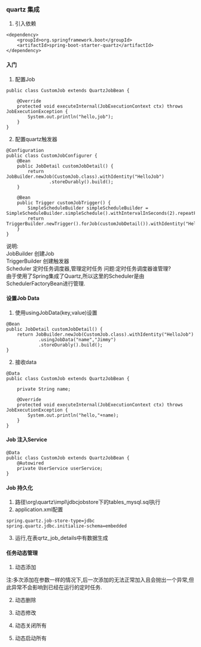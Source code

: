 ### quartz 集成
1. 引入依赖
```
<dependency>
    <groupId>org.springframework.boot</groupId>
    <artifactId>spring-boot-starter-quartz</artifactId>
</dependency>
```

#### 入门
1. 配置Job
```
public class CustomJob extends QuartzJobBean {

    @Override
    protected void executeInternal(JobExecutionContext ctx) throws JobExecutionException {
        System.out.println("hello,job");
    }
}
```

2. 配置quartz触发器
```
@Configuration
public class CustomJobConfigurer {
    @Bean
    public JobDetail customJobDetail() {
        return JobBuilder.newJob(CustomJob.class).withIdentity("HelloJob")
                .storeDurably().build();
    }

    @Bean
    public Trigger customJobTrigger() {
        SimpleScheduleBuilder simpleScheduleBuilder = SimpleScheduleBuilder.simpleSchedule().withIntervalInSeconds(2).repeatForever();
        return TriggerBuilder.newTrigger().forJob(customJobDetail()).withIdentity("HelloTrigger").withSchedule(simpleScheduleBuilder).build();
    }
}
```
说明:  
JobBuilder         创建Job    
TriggerBuilder     创建触发器  
Scheduler          定时任务调度器,管理定时任务
问题:定时任务调度器谁管理?  
由于使用了Spring集成了Quartz,所以这里的Scheduler是由SchedulerFactoryBean进行管理.

#### 设置Job Data
1. 使用usingJobData(key,value)设置
```
@Bean
public JobDetail customJobDetail() {
    return JobBuilder.newJob(CustomJob.class).withIdentity("HelloJob")
            .usingJobData("name","Jimmy")
            .storeDurably().build();
}
```

2. 接收data
```
@Data
public class CustomJob extends QuartzJobBean {

    private String name;

    @Override
    protected void executeInternal(JobExecutionContext ctx) throws JobExecutionException {
        System.out.println("hello,"+name);
    }
}
```

#### Job 注入Service
```
@Data
public class CustomJob extends QuartzJobBean {
    @Autowired
    private UserService userService;
} 
```

#### Job 持久化
1. 路径\org\quartz\impl\jdbcjobstore下的tables_mysql.sql执行
2. application.xml配置
```
spring.quartz.job-store-type=jdbc
spring.quartz.jdbc.initialize-schema=embedded
```
3. 运行,在表qrtz_job_details中有数据生成


#### 任务动态管理
1. 动态添加



注:多次添加在参数一样的情况下,后一次添加的无法正常加入且会抛出一个异常,但此异常不会影响到已经在运行的定时任务.

2. 动态删除

3. 动态修改

4. 动态关闭所有

5. 动态启动所有


